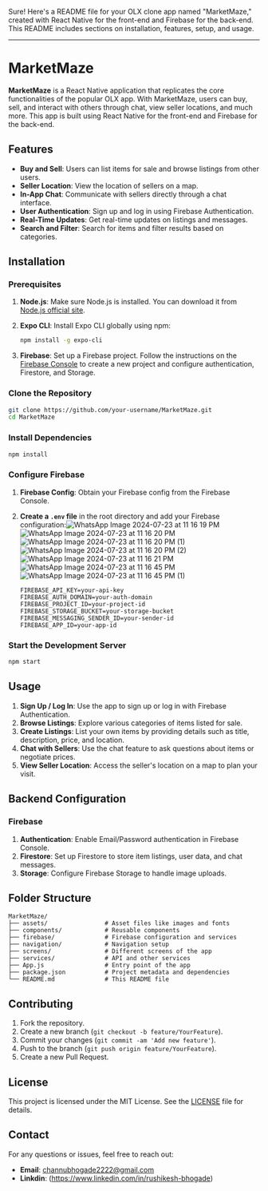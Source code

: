 Sure! Here's a README file for your OLX clone app named "MarketMaze," created with React Native for the front-end and Firebase for the back-end. This README includes sections on installation, features, setup, and usage.

---

# MarketMaze

**MarketMaze** is a React Native application that replicates the core functionalities of the popular OLX app. With MarketMaze, users can buy, sell, and interact with others through chat, view seller locations, and much more. This app is built using React Native for the front-end and Firebase for the back-end.

## Features

- **Buy and Sell**: Users can list items for sale and browse listings from other users.
- **Seller Location**: View the location of sellers on a map.
- **In-App Chat**: Communicate with sellers directly through a chat interface.
- **User Authentication**: Sign up and log in using Firebase Authentication.
- **Real-Time Updates**: Get real-time updates on listings and messages.
- **Search and Filter**: Search for items and filter results based on categories.

## Installation

### Prerequisites

1. **Node.js**: Make sure Node.js is installed. You can download it from [Node.js official site](https://nodejs.org/).

2. **Expo CLI**: Install Expo CLI globally using npm:
   ```bash
   npm install -g expo-cli
   ```

3. **Firebase**: Set up a Firebase project. Follow the instructions on the [Firebase Console](https://console.firebase.google.com/) to create a new project and configure authentication, Firestore, and Storage.

### Clone the Repository

```bash
git clone https://github.com/your-username/MarketMaze.git
cd MarketMaze
```

### Install Dependencies

```bash
npm install
```

### Configure Firebase

1. **Firebase Config**: Obtain your Firebase config from the Firebase Console.
2. **Create a `.env` file** in the root directory and add your Firebase configuration:![WhatsApp Image 2024-07-23 at 11 16 19 PM](https://github.com/user-attachments/assets/163189b4-4591-44b0-8cbb-9fe198790859)
![WhatsApp Image 2024-07-23 at 11 16 20 PM](https://github.com/user-attachments/assets/bc324176-c9f7-47ec-80bf-dba146fcb453)
![WhatsApp Image 2024-07-23 at 11 16 20 PM (1)](https://github.com/user-attachments/assets/15b9f244-ced6-42ea-b124-2ccce06dc3ea)
![WhatsApp Image 2024-07-23 at 11 16 20 PM (2)](https://github.com/user-attachments/assets/ec05d695-cfd4-4a82-86b0-fef836b833ea)
![WhatsApp Image 2024-07-23 at 11 16 21 PM](https://github.com/user-attachments/assets/379bc2f5-6e83-4c25-baf8-f7dd7d9e502b)
![WhatsApp Image 2024-07-23 at 11 16 45 PM](https://github.com/user-attachments/assets/e962d776-8009-48d1-b987-4b2b23e464fd)
![WhatsApp Image 2024-07-23 at 11 16 45 PM (1)](https://github.com/user-attachments/assets/f5887556-d12e-4c90-b161-e5a5c248d0d4)

   ```env  Example :-
   FIREBASE_API_KEY=your-api-key
   FIREBASE_AUTH_DOMAIN=your-auth-domain
   FIREBASE_PROJECT_ID=your-project-id
   FIREBASE_STORAGE_BUCKET=your-storage-bucket
   FIREBASE_MESSAGING_SENDER_ID=your-sender-id
   FIREBASE_APP_ID=your-app-id
   ```

### Start the Development Server

```bash
npm start
```

## Usage

1. **Sign Up / Log In**: Use the app to sign up or log in with Firebase Authentication.
2. **Browse Listings**: Explore various categories of items listed for sale.
3. **Create Listings**: List your own items by providing details such as title, description, price, and location.
4. **Chat with Sellers**: Use the chat feature to ask questions about items or negotiate prices.
5. **View Seller Location**: Access the seller's location on a map to plan your visit.

## Backend Configuration

### Firebase

1. **Authentication**: Enable Email/Password authentication in Firebase Console.
2. **Firestore**: Set up Firestore to store item listings, user data, and chat messages.
3. **Storage**: Configure Firebase Storage to handle image uploads.

## Folder Structure

```
MarketMaze/
├── assets/                # Asset files like images and fonts
├── components/            # Reusable components
├── firebase/              # Firebase configuration and services
├── navigation/            # Navigation setup
├── screens/               # Different screens of the app
├── services/              # API and other services
├── App.js                 # Entry point of the app
├── package.json           # Project metadata and dependencies
└── README.md              # This README file
```

## Contributing

1. Fork the repository.
2. Create a new branch (`git checkout -b feature/YourFeature`).
3. Commit your changes (`git commit -am 'Add new feature'`).
4. Push to the branch (`git push origin feature/YourFeature`).
5. Create a new Pull Request.

## License

This project is licensed under the MIT License. See the [LICENSE](LICENSE) file for details.

## Contact

For any questions or issues, feel free to reach out:

- **Email**: channubhogade2222@gmail.com
- **Linkdin**: (https://www.linkedin.com/in/rushikesh-bhogade)




